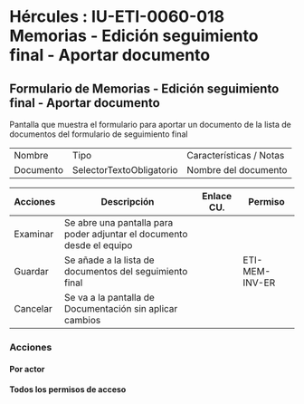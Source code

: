 # Hércules : IU\-ETI\-0060\-018 Memorias \- Edición seguimiento final \- Aportar documento



## Formulario de Memorias \- Edición seguimiento final \- Aportar documento

Pantalla que muestra el formulario para aportar un documento de la lista de documentos del formulario de seguimiento final



|  | | |
| --- | --- | --- |
| Nombre | Tipo | Características / Notas |
| Documento | SelectorTextoObligatorio | Nombre del documento |

  
  




| Acciones | Descripción | Enlace CU. | Permiso |
| --- | --- | --- | --- |
| Examinar | Se abre una pantalla para poder adjuntar el documento desde el equipo |  |  |
| Guardar | Se añade a la lista de documentos del seguimiento final |  | ETI\-MEM\-INV\-ER |
| Cancelar | Se va a la pantalla de Documentación sin aplicar cambios |  |  |

  


### Acciones

#### Por actor

#### Todos los permisos de acceso




